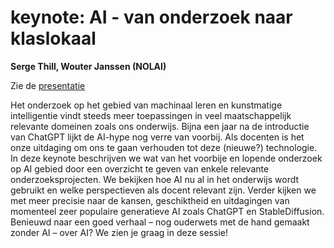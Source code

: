 # keynote: AI - van onderzoek naar klaslokaal

**Serge Thill, Wouter Janssen (NOLAI)**

Zie de [presentatie](../assets/ieni-keynote-tir-20231109.pdf)

Het onderzoek op het gebied van machinaal leren en kunstmatige intelligentie
vindt steeds meer toepassingen in veel maatschappelijk relevante domeinen
zoals ons onderwijs. Bijna een jaar na de introductie van ChatGPT lijkt de
AI-hype nog verre van voorbij. Als docenten is het onze uitdaging om ons te
gaan verhouden tot deze (nieuwe?) technologie. In deze keynote beschrijven we
wat van het voorbije en lopende onderzoek op AI gebied door een overzicht te
geven van enkele relevante onderzoeksprojecten. We bekijken hoe AI nu al in
het onderwijs wordt gebruikt en welke perspectieven als docent relevant zijn.
Verder kijken we met meer precisie naar de kansen, geschiktheid en uitdagingen
van momenteel zeer populaire generatieve AI zoals ChatGPT en StableDiffusion.
Benieuwd naar een goed verhaal – nog ouderwets met de hand gemaakt zonder AI –
over AI? We zien je graag in deze sessie!